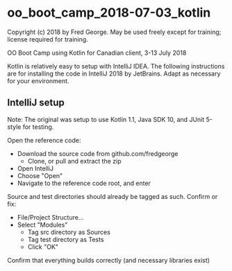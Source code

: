 # oo_boot_camp_2018-07-03_kotlin
Copyright (c) 2018 by Fred George.
May be used freely except for training; license required for training.

OO Boot Camp using Kotlin for Canadian client, 3-13 July 2018

Kotlin is relatively easy to setup with IntelliJ IDEA. The following instructions are for installing
the code in IntelliJ 2018 by JetBrains. Adapt as necessary for your environment.

## IntelliJ setup
Note: The original was setup to use Kotlin 1.1, Java SDK 10, and JUnit 5-style for testing.

Open the reference code:
- Download the source code from github.com/fredgeorge
  - Clone, or pull and extract the zip
- Open IntelliJ
- Choose "Open"
- Navigate to the reference code root, and enter

Source and test directories should already be tagged as such. Confirm or fix:
- File/Project Structure...
- Select "Modules"
  - Tag src directory as Sources
  - Tag test directory as Tests
  - Click "OK"

Confirm that everything builds correctly (and necessary libraries exist)
